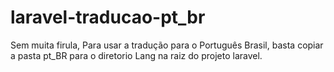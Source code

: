 # laravel-traducao-pt_br


Sem muita firula, 
Para usar a tradução para o Português Brasil, basta copiar a pasta pt_BR para o diretorio Lang na raiz do projeto laravel.

